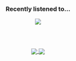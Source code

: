 <div align="center" text-align='center'>
  <h3>Recently listened to...</h3>
  <a href="https://open.spotify.com/user/r7ewxyzhfaehd0nli8rvnklts">
    <img align="center" src="https://dickeyy.vercel.app/api/spotify?background_color=282a36&border_color=none" />
  </a>
  
  <br/><br/>
  
  <a href="https://github.com/dickeyy">
    <img align="center" src="https://github-readme-stats.vercel.app/api?username=dickeyy&theme=dracula&hide_border=true&show_icons=true&hide=issues" />
  </a>
  <a href="https://github.com/dickeyy">
    <img align="center" src="https://github-readme-stats.vercel.app/api/top-langs/?username=dickeyy&layout=compact&theme=dracula&hide_border=true&langs_count=6" />
  </a>
</div>
